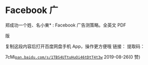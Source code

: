 # Facebook 广

郑成功一个姓、名小東* : Facebook 广告测策略。全英文 PDF

版

复制这段内容后打开百度网盘手机 App，操作更方便哦 链接： 提取码：

7cMi[`pan.baidu.com/s/1TBS4UTtuHuOi46tDtT4t3w`](https://pan.baidu.com/s/1TBS4UTtuHuOi46tDtT4t3w) 2019-08-26(0 赞)